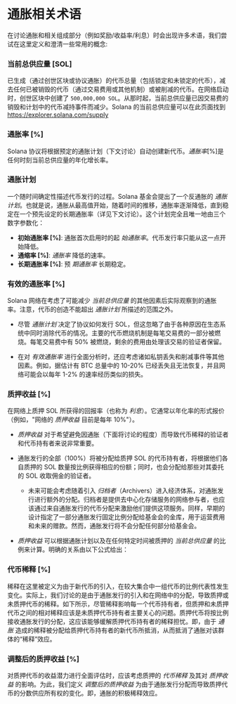 # 通胀相关术语

在讨论通胀和相关组成部分（例如奖励/收益率/利息）时会出现许多术语，我们尝试在这里定义和澄清一些常用的概念:

### 当前总供应量 [SOL]

已生成（通过创世区块或协议通胀）的代币总量（包括锁定和未锁定的代币），减去任何已被销毁的代币（通过交易费用或其他机制）或被削减的代币。在网络启动时，创世区块中创建了 `500,000,000 SOL`。从那时起，当前总供应量已因交易费的销毁和计划中的代币减持事件而减少。Solana 的当前总供应量可以在此页面找到 https://explorer.solana.com/supply 

### 通胀率 [%]

Solana 协议将根据预定的通胀计划（下文讨论）自动创建新代币。_通胀率_[%]是任何时刻当前总供应量的年化增长率。

### 通胀计划

一个随时间确定性描述代币发行的过程。Solana 基金会提出了一个反通胀的 _通胀计划_。也就是说，通胀从最高值开始，随着时间的推移，通胀率逐渐降低，直到稳定在一个预先设定的长期通胀率（详见下文讨论）。这个计划完全且唯一地由三个数字参数化：

- **初始通胀率 [%]**: 通胀首次启用时的起 _始通胀率_。代币发行率只能从这一点开始降低。
- **通缩率 [%]**: _通胀率_ 降低的速率。
- **长期通胀率 [%]**: 预 _期通胀率_ 长期稳定。

### 有效的通胀率 [%]

Solana 网络在考虑了可能减少 _当前总供应量_ 的其他因素后实际观察到的通胀率。注意，代币的创造不能超出 _通胀计划_ 所描述的范围之外。

- 尽管 _通胀计划_ 决定了协议如何发行 SOL，但这忽略了由于各种原因在生态系统中同时消除代币的情况。主要的代币燃烧机制是每笔交易费的一部分被燃烧。每笔交易费中有 50% 被燃烧，剩余的费用由处理该交易的验证者保留。

- 在对 _有效通胀率_ 进行全面分析时，还应考虑诸如私钥丢失和削减事件等其他因素。例如，据估计有 BTC 总量中的 10-20% 已经丢失且无法恢复，并且网络可能会以每年 1-2% 的速率经历类似的损失。

### 质押收益 [%]

在网络上质押 SOL 所获得的回报率（也称为 _利息_）。它通常以年化率的形式报价（例如，"网络的 _质押收益_ 目前是每年 10%"）。

- _质押收益_ 对于希望避免因通胀（下面将讨论的程度）而导致代币稀释的验证者和代币持有者来说非常重要。

- 通胀发行的全部（100%）将被分配给质押 SOL 的代币持有者，将根据他们各自质押的 SOL 数量按比例获得相应的份额；同时，也会分配给那些对其委托的 SOL 收取佣金的验证者。

  - 未来可能会考虑随着引入 _归档者_（Archivers）进入经济体系，对通胀发行进行额外的分配。归档者是提供去中心化存储服务的网络参与者，也应该通过来自通胀发行的代币分配来激励他们提供这项服务。同样，早期的设计指定了一部分通胀发行固定比例分配给基金会的金库，用于运营费用和未来的赠款。然而，通胀发行将不会分配任何部分给基金会。
- _质押收益_ 可以根据通胀计划以及在任何特定时间被质押的 _当前总供应量_ 的比例来计算。明确的关系由以下公式给出：

<!-- $$
\begin{aligned}
\text{Staking Yield} =~&\text{Inflation Rate}\times\text{Validator Uptime}~\times \\
&\left( 1 - \text{Validator Fee} \right) \times \left( \frac{1}{\%~\text{SOL Staked}} \right) \\
\text{where:}\\
\%~\text{SOL Staked} &= \frac{\text{Total SOL Staked}}{\text{Total Current Supply}}
\end{aligned}
$$ -->

### 代币稀释 [%]

稀释在这里被定义为由于新代币的引入，在较大集合中一组代币的比例代表性发生变化。实际上，我们讨论的是由于通胀发行的引入和在网络中的分配，导致质押或未质押代币的稀释。如下所示，尽管稀释影响每一个代币持有者，但质押和未质押代币之间的相对稀释应该是未质押代币持有者主要关心的问题。质押代币将按比例接收通胀发行的分配，这应该能够缓解质押代币持有者的稀释担忧。即，由于 _通胀_ 造成的稀释被分配给质押代币持有者的新代币所抵消，从而抵消了通胀对该群体的“稀释”效应。

### 调整后的质押收益 [%]

对质押代币的收益潜力进行全面评估时，应该考虑质押的 _代币稀释_ 及其对 _质押收益_ 的影响。为此，我们定义 _调整后的质押收益_ 为由于通胀发行分配而导致质押代币的分数供应所有权的变化。即，通胀的积极稀释效应。